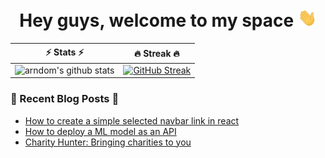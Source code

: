 <h1 align ="center"> Hey guys, welcome to my space <img src="https://raw.githubusercontent.com/ABSphreak/ABSphreak/master/gifs/Hi.gif" width="30px"> </h1>

⚡ Stats ⚡            |  🔥 Streak 🔥
:-------------------------:|:-------------------------:
![arndom's github stats](https://github-readme-stats.vercel.app/api?username=arndom&show_icons=true&count_private=true&hide_border=true&title_color=70a5fd&icon_color=bf91f3&text_color=38bdae&bg_color=0d1117) |  [![GitHub Streak](http://github-readme-streak-stats.herokuapp.com?user=arndom&theme=tokyonight_duo&hide_border=true&background=0D1117)](https://git.io/streak-stats)


### 📜 Recent Blog Posts 📜
<!-- BLOG-POST-LIST:START -->
- [How to create a simple selected navbar link in react](https://arndom.hashnode.dev/how-to-create-a-simple-selected-navbar-link-in-react)
- [How to deploy a ML model as an API](https://arndom.hashnode.dev/how-to-deploy-a-ml-model-as-an-api)
- [Charity Hunter: Bringing charities to you](https://arndom.hashnode.dev/charity-hunter-bringing-charities-to-you)
<!-- BLOG-POST-LIST:END -->



